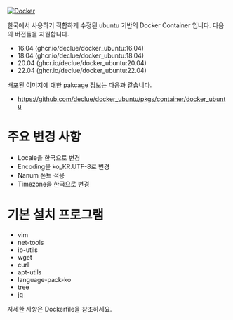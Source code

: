 [![Docker](https://github.com/declue/docker_ubuntu/actions/workflows/docker-publish.yml/badge.svg?branch=main)](https://github.com/declue/docker_ubuntu/actions/workflows/docker-publish.yml)

한국에서 사용하기 적합하게 수정된 ubuntu 기반의 Docker Container 입니다. 
다음의 버전들을 지원합니다.

- 16.04 (ghcr.io/declue/docker_ubuntu:16.04)
- 18.04 (ghcr.io/declue/docker_ubuntu:18.04)
- 20.04 (ghcr.io/declue/docker_ubuntu:20.04)
- 22.04 (ghcr.io/declue/docker_ubuntu:22.04)

배포된 이미지에 대한 pakcage 정보는 다음과 같습니다.
- https://github.com/declue/docker_ubuntu/pkgs/container/docker_ubuntu



# 주요 변경 사항
- Locale을 한국으로 변경
- Encoding을 ko_KR.UTF-8로 변경
- Nanum 폰트 적용
- Timezone을 한국으로 변경

# 기본 설치 프로그램
- vim
- net-tools
- ip-utils
- wget
- curl
- apt-utils
- language-pack-ko
- tree
- jq

자세한 사항은 Dockerfile을 참조하세요.
